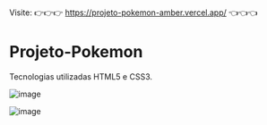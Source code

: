 Visite: 👉👉👉   https://projeto-pokemon-amber.vercel.app/   👈👈👈

# Projeto-Pokemon
 Tecnologias utilizadas HTML5 e CSS3.
 
 
![image](https://user-images.githubusercontent.com/106386383/202877788-51b8bfbe-b9f2-43c7-aebc-079d33494567.png)


![image](https://user-images.githubusercontent.com/106386383/202877796-765099ec-ae3b-431b-8435-a5a85c626e3c.png)

